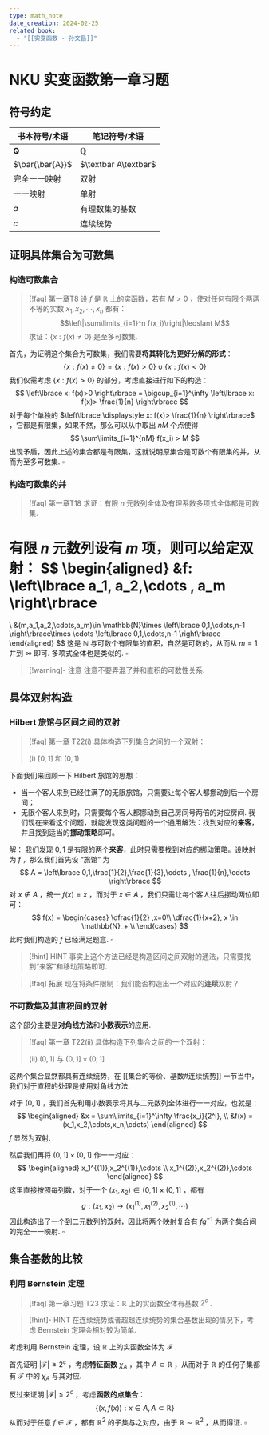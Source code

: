 ```yaml
---
type: math_note
date_creation: 2024-02-25
related_book:
  - "[[实变函数 - 孙文昌]]"
---
```

# NKU 实变函数第一章习题
## 符号约定

| 书本符号/术语         | 笔记符号/术语              |
| --------------- | -------------------- |
| $\mathbf{Q}$    | $\mathbb{Q}$         |
| $\bar{\bar{A}}$ | $\textbar A\textbar$ |
| 完全一一映射          | 双射                   |
| 一一映射            | 单射                   |
| $a$             | 有理数集的基数              |
| $c$             | 连续统势                 |

## 证明具体集合为可数集
### 构造可数集合
>[!faq] 第一章T8
> 设 $f$ 是 $\mathbb{R}$ 上的实函数，若有 $M>0$ ，使对任何有限个两两不等的实数 $x_1,x_2,\cdots,x_n$ 都有：
> $$\left|\sum\limits_{i=1}^n f(x_i)\right|\leqslant M$$
> 求证：$\left\lbrace x: f(x)\neq 0 \right\rbrace$ 是至多可数集.

首先，为证明这个集合为可数集，我们需要**将其转化为更好分解的形式**：
$$
\left\lbrace x: f(x)\neq 0 \right\rbrace = \left\lbrace x: f(x)>0 \right\rbrace \cup \left\lbrace x: f(x)<0 \right\rbrace
$$
我们仅需考虑 $\left\lbrace x: f(x)>0 \right\rbrace$ 的部分，考虑直接进行如下的构造：
$$
\left\lbrace x: f(x)>0 \right\rbrace  = \bigcup_{i=1}^\infty \left\lbrace x: f(x)> \frac{1}{n} \right\rbrace
$$
对于每个单独的 $\left\lbrace \displaystyle x: f(x)> \frac{1}{n} \right\rbrace$ ，它都是有限集，如果不然，那么可以从中取出 $nM$ 个点使得
$$
\sum\limits_{i=1}^{nM} f(x_i) > M
$$
出现矛盾，因此上述的集合都是有限集，这就说明原集合是可数个有限集的并，从而为至多可数集. $\square$

### 构造可数集的并
>[!faq] 第一章T18
>求证：有限 $n$ 元数列全体及有理系数多项式全体都是可数集.

有限 $n$ 元数列设有 $m$ 项，则可以给定双射：
$$
\begin{aligned}
&f: \left\lbrace a_1, a_2,\cdots , a_m \right\rbrace
= 
\\
&(m,a_1,a_2,\cdots,a_m)\in \mathbb{N}\times \left\lbrace 0,1,\cdots,n-1 \right\rbrace\times \cdots \left\lbrace 0,1,\cdots,n-1 \right\rbrace
\end{aligned}
$$
这是 $\mathbb{N}$ 与可数个有限集的直积，自然是可数的，从而从 $m=1$ 并到 $\infty$ 即可. 多项式全体也是类似的. $\square$

>[!warning]- 注意
>注意不要弄混了并和直积的可数性关系.
## 具体双射构造
### Hilbert 旅馆与区间之间的双射
>[!faq] 第一章 T22(i)
>具体构造下列集合之间的一个双射：
>
>(i) $[0,1]$ 和 $(0,1)$

下面我们来回顾一下 Hilbert 旅馆的思想：
- 当一个客人来到已经住满了的无限旅馆，只需要让每个客人都挪动到后一个房间；
- 无限个客人来到时，只需要每个客人都挪动到自己房间号两倍的对应房间.
我们现在来看这个问题，就能发现这类问题的一个通用解法：找到对应的**来客**，并且找到适当的**挪动策略**即可。

解：
我们发现 $0,1$ 是有限的两个**来客**，此时只需要找到对应的挪动策略。设映射为 $f$ ，那么我们首先设 “旅馆” 为
$$
A = \left\lbrace 0,1,\frac{1}{2},\frac{1}{3},\cdots , \frac{1}{n},\cdots \right\rbrace
$$
对 $x\not\in A$ ，统一 $f(x) = x$ ，而对于 $x\in A$ ，我们只需让每个客人往后挪动两位即可：
$$
f(x) = 
\begin{cases} \dfrac{1}{2} ,x=0\\
\dfrac{1}{x+2}, x \in \mathbb{N}_+ \\
\end{cases}
$$
此时我们构造的 $f$ 已经满足题意. $\square$

>[!hint] HINT
>事实上这个方法已经是构造区间之间双射的通法，只需要找到“来客”和移动策略即可.

>[!faq] 拓展
> 现在将条件限制：我们能否构造出一个对应的**连续**双射？

### 不可数集及其直积间的双射
这个部分主要是**对角线方法**和**小数表示**的应用.

>[!faq] 第一章 T22(ii)
>具体构造下列集合之间的一个双射：
>
>(ii) $(0,1]$ 与 $(0,1]\times (0,1]$

这两个集合显然都具有连续统势，在 [[集合的等价、基数#连续统势]] 一节当中，我们对于直积的处理是使用对角线方法.

对于 $(0,1]$ ，我们首先利用小数表示将其与二元数列全体进行一一对应，也就是：
$$
\begin{aligned}
&x = \sum\limits_{i=1}^\infty \frac{x_i}{2^i}, \\
&f(x) = (x_1,x_2,\cdots,x_n,\cdots)
\end{aligned}
$$
$f$ 显然为双射.

然后我们再将 $(0,1]\times (0,1]$ 作一一对应：
$$
\begin{aligned}
x_1^{(1)},x_2^{(1)},\cdots \\
x_1^{(2)},x_2^{(2)},\cdots
\end{aligned}
$$
这里直接按照每列数，对于一个 $(x_1,x_2)\in (0,1]\times (0,1]$ ，都有
$$
 g: (x_1,x_2) \to (x_1^{(1)},x_1^{(2)},x_2^{(1)},\cdots)
$$
因此构造出了一个到二元数列的双射，因此将两个映射复合有 $fg^{-1}$ 为两个集合间的完全一一映射. $\square$




## 集合基数的比较
### 利用 Bernstein 定理
>[!faq] 第一章习题 T23
>求证：$\mathbb{R}$ 上的实函数全体有基数 $2^c$ .

>[!hint]- HINT
>在连续统势或者超越连续统势的集合基数出现的情况下，考虑 Bernstein 定理会相对较为简单.

考虑利用 Bernstein 定理，设 $\mathbb{R}$ 上的实函数全体为 $\mathcal{F}$ .

首先证明 $|\mathcal{F}|\geqslant 2^c$ ，考虑**特征函数** $\chi_A$ ，其中 $A\subset \mathbb{R}$ ，从而对于 $\mathbb{R}$ 的任何子集都有 $\mathcal{F}$ 中的 $\chi_A$ 与其对应.

反过来证明 $|\mathcal{F}| \leqslant 2^c$ ，考虑**函数的点集合**：
$$
\left\lbrace (x,f(x)): x\in A, A\subset \mathbb{R} \right\rbrace
$$
从而对于任意 $f\in \mathcal{F}$ ，都有 $\mathbb{R}^2$ 的子集与之对应，由于 $\mathbb{R}\sim \mathbb{R}^2$ ，从而得证. $\square$

